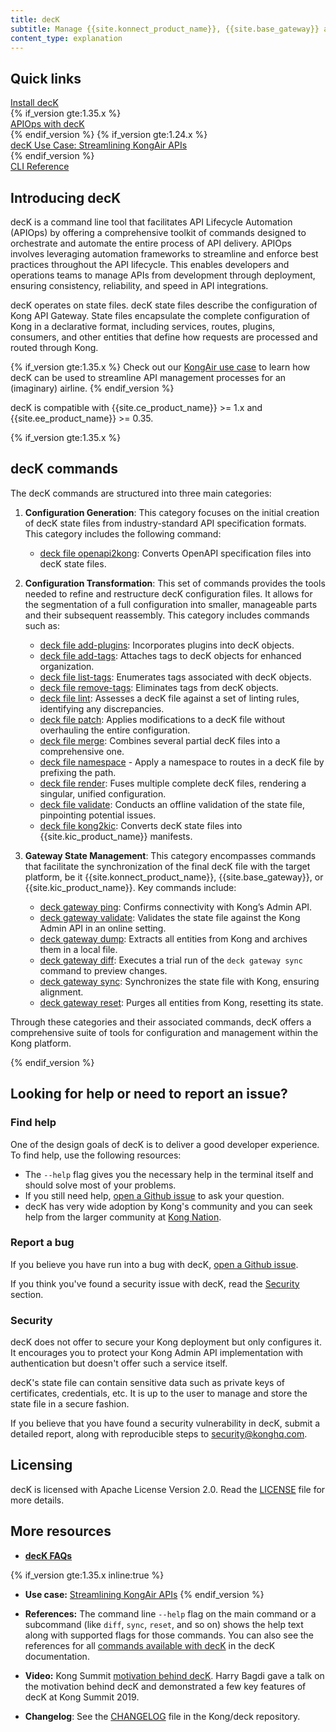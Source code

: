 ```yaml
---
title: decK
subtitle: Manage {{site.konnect_product_name}}, {{site.base_gateway}} and {{site.kic_product_name}} configuration declaratively
content_type: explanation
---
```


## Quick links

<div class="docs-grid-install max-4">

  <a href="/deck/{{page.release}}/installation/" class="docs-grid-install-block no-description">
    <img class="install-icon no-image-expand" src="/assets/images/icons/documentation/icn-deployment-color.svg" alt="">
    <div class="install-text">Install decK</div>
  </a>
  {% if_version gte:1.35.x %}
  <a href="/deck/{{page.release}}/guides/apiops/" class="docs-grid-install-block no-description">
    <img class="install-icon no-image-expand" src="/assets/images/icons/konnect/icn-cogwheel-nav.svg" alt="">
    <div class="install-text">APIOps with decK</div>
  </a>
  {% endif_version %}
  {% if_version gte:1.24.x %}
  <a href="/deck/{{page.release}}/use-case/" class="docs-grid-install-block no-description">
    <img class="install-icon no-image-expand" src="/assets/images/icons/documentation/icn-solution-guide.svg" alt="">
    <div class="install-text">decK Use Case: Streamlining KongAir APIs</div>
  </a>
  {% endif_version %}
  <a href="/deck/{{page.release}}/reference/deck/" class="docs-grid-install-block no-description">
    <img class="install-icon no-image-expand" src="/assets/images/icons/documentation/icn-admin-api-color.svg" alt="">
    <div class="install-text">CLI Reference</div>
  </a>

</div>

## Introducing decK

decK is a command line tool that facilitates API Lifecycle Automation (APIOps) 
by offering a comprehensive toolkit of commands 
designed to orchestrate and automate the entire process of API delivery. 
APIOps involves leveraging automation frameworks to streamline and enforce 
best practices throughout the API lifecycle. 
This enables developers and operations teams to manage APIs 
from development through deployment, ensuring consistency, reliability, 
and speed in API integrations.

decK operates on state files. decK state files describe the configuration of Kong API Gateway. 
State files encapsulate the complete configuration of Kong in a declarative format, 
including services, routes, plugins, consumers, and other entities that define how requests
are processed and routed through Kong.

{% if_version gte:1.35.x %}
Check out our [KongAir use case](/deck/latest/use-case/) to learn how decK can be used to
streamline API management processes for an (imaginary) airline.
{% endif_version %}

decK is compatible with {{site.ce_product_name}} >= 1.x and
{{site.ee_product_name}} >= 0.35.

{% if_version gte:1.35.x %}
## decK commands

The decK commands are structured into three main categories:

1. **Configuration Generation**: This category focuses on the initial creation of decK state files from industry-standard API specification formats. This category includes the following command: 
   - [deck file openapi2kong](/deck/{{page.release}}/reference/deck_file_openapi2kong/): Converts OpenAPI specification files into decK state files.

2. **Configuration Transformation**: This set of commands provides the tools needed to refine and restructure decK configuration files. It allows for the segmentation of a full configuration into smaller, manageable parts and their subsequent reassembly. This category includes commands such as:
   - [deck file add-plugins](/deck/{{page.release}}/reference/deck_file_add-plugins/): Incorporates plugins into decK objects.
   - [deck file add-tags](/deck/{{page.release}}/reference/deck_file_add-tags/): Attaches tags to decK objects for enhanced organization.
   - [deck file list-tags](/deck/{{page.release}}/reference/deck_file_list-tags/): Enumerates tags associated with decK objects.
   - [deck file remove-tags](/deck/{{page.release}}/reference/deck_file_remove-tags/): Eliminates tags from decK objects.
   - [deck file lint](/deck/{{page.release}}/reference/deck_file_lint/): Assesses a decK file against a set of linting rules, identifying any discrepancies.
   - [deck file patch](/deck/{{page.release}}/reference/deck_file_patch/): Applies modifications to a decK file without overhauling the entire configuration.
   - [deck file merge](/deck/{{page.release}}/reference/deck_file_merge/): Combines several partial decK files into a comprehensive one.
   - [deck file namespace](/deck/{{page.release}}/reference/deck_file_namespace) - Apply a namespace to routes in a decK file by prefixing the path.
   - [deck file render](/deck/{{page.release}}/reference/deck_file_render/): Fuses multiple complete decK files, rendering a singular, unified configuration.
   - [deck file validate](/deck/{{page.release}}/reference/deck_file_validate/): Conducts an offline validation of the state file, pinpointing potential issues.
   - [deck file kong2kic](/deck/{{page.release}}/reference/deck_file_kong2kic/): Converts decK state files into {{site.kic_product_name}} manifests.

3. **Gateway State Management**: This category encompasses commands that facilitate
the synchronization of the final decK file with the target platform, be it {{site.konnect_product_name}}, {{site.base_gateway}}, 
or {{site.kic_product_name}}. Key commands include:
   - [deck gateway ping](/deck/{{page.release}}/reference/deck_gateway_ping/): Confirms connectivity with Kong’s Admin API.
   - [deck gateway validate](/deck/{{page.release}}/reference/deck_gateway_validate/): Validates the state file against the Kong Admin API in an online setting.
   - [deck gateway dump](/deck/{{page.release}}/reference/deck_gateway_dump/): Extracts all entities from Kong and archives them in a local file.
   - [deck gateway diff](/deck/{{page.release}}/reference/deck_gateway_diff/): Executes a trial run of the `deck gateway sync` command to preview changes.
   - [deck gateway sync](/deck/{{page.release}}/reference/deck_gateway_sync/): Synchronizes the state file with Kong, ensuring alignment.
   - [deck gateway reset](/deck/{{page.release}}/reference/deck_gateway_reset/): Purges all entities from Kong, resetting its state.

Through these categories and their associated commands, decK offers a comprehensive suite of tools 
for configuration and management within the Kong platform.

{% endif_version %}

## Looking for help or need to report an issue?

### Find help

One of the design goals of decK is to deliver a good developer experience.
To find help, use the following resources:
- The `--help` flag gives you the necessary help in the terminal itself and should
  solve most of your problems.
- If you still need help, [open a Github issue](https://github.com/kong/deck/issues/new) to ask your
  question.
- decK has very wide adoption by Kong's community and you can seek help
  from the larger community at [Kong Nation](https://discuss.konghq.com).

### Report a bug

If you believe you have run into a bug with decK, [open a Github issue](https://github.com/kong/deck/issues/new).

If you think you've found a security issue with decK, read the
[Security](#security) section.

### Security

decK does not offer to secure your Kong deployment but only configures it.
It encourages you to protect your Kong Admin API implementation with authentication but
doesn't offer such a service itself.

decK's state file can contain sensitive data such as private keys of
certificates, credentials, etc. It is up to the user to manage
and store the state file in a secure fashion.

If you believe that you have found a security vulnerability in decK,
submit a detailed report, along with reproducible steps
to [security@konghq.com](mailto:security@konghq.com).

## Licensing

decK is licensed with Apache License Version 2.0.
Read the [LICENSE](https://github.com/kong/deck/blob/main/LICENSE) file for more details.

## More resources

* [**decK FAQs**](/deck/{{page.release}}/faqs)

{% if_version gte:1.35.x inline:true %}
* **Use case:** [Streamlining KongAir APIs](/deck/{{page.release}}/use-case/)
{% endif_version %}

* **References:** The command line `--help` flag on the main command or a subcommand (like `diff`,
`sync`, `reset`, and so on) shows the help text along with supported flags for those
commands. You can also see the references for all [commands available with decK](/deck/{{page.release}}/reference/deck)
in the decK documentation.
* **Video:** Kong Summit [motivation behind decK](https://www.youtube.com/watch?v=fzpNC5vWE3g). 
  Harry Bagdi gave a talk on the motivation behind decK
  and demonstrated a few key features of decK at Kong Summit 2019.
* **Changelog**: See the [CHANGELOG](https://github.com/kong/deck/blob/main/CHANGELOG.md) file in the Kong/deck repository.
